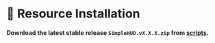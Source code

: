 # 📃 Resource Installation

#### Download the latest stable release `SimpleHUD.vX.X.X.zip` from [scripts](https://www.lcpdfr.com/downloads/gta5mods/scripts/39944-simplehud/).
